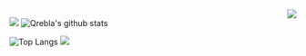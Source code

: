 
<img align="right" src="https://badges.toozhao.com/badges/01GNRY1J9487ES96G1JE2J8WXG/blue.svg" />

[![](https://activity-graph.herokuapp.com/graph?username=Qrebla&theme=dracula)](https://github.com/ashutosh00710/github-readme-activity-graph)
![Qrebla's github stats](https://github-readme-stats.vercel.app/api?username=Qrebla&show_icons=true&theme=vue)

![Top Langs](https://github-readme-stats.vercel.app/api/top-langs/?username=Qrebla&langs_count=2)
![](https://github-readme-stats.vercel.app/api/top-langs/?username=Qrebla&layout=compact&langs_count=2)
